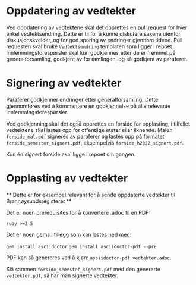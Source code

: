 # Oppdatering av vedtekter

Ved oppdatering av vedtektene skal det opprettes en pull request for hver enkel vedtektsendring. Dette er til for å kunne diskutere sakene utenfor diskusjonskvelder, og for god sporing av endringer gjennom tidene. Pull requesten skal bruke `Vedtektsendring` templaten som ligger i repoet. Innlemmingsforespørsler skal kun godkjennes etter de er fremmet på generalforsamling, godkjent av forsamlingen, og så godkjent av paraferer.

# Signering av vedtekter

Paraferer godkjenner endringer etter generalforsamling. Dette gjennomføres ved å kommentere en godkjennelse på alle relevante innlemmingsforespørsler.

Ved godkjenning skal det også opprettes en forside for opplasting, i tilfellet vedtektene skal lastes opp for offentlige etater eller liknende. Malen `forside_mal.pdf` signeres av paraferer og lastes opp på formatet `forside_semester_signert.pdf`, eksempelvis `forside_h2022_signert.pdf`.

Kun én signert forside skal ligge i repoet om gangen.

# Opplasting av vedtekter

** Dette er for eksempel relevant for å sende oppdaterte vedtekter til Brønnøysundsregisteret **

Det er noen prerequisites for å konvertere .adoc til en PDF:

`ruby >=2.5`

Det er noen gems i tillegg som kan lastes ned med:

`gem install asciidoctor`
`gem install asciidoctor-pdf --pre`

PDF kan så genereres ved å kjøre `asciidoctor-pdf vedtekter.adoc`.

Slå sammen `forside_semester_signert.pdf` med den genererte `vedtekter.pdf`, så har man signerte vedtekter.
